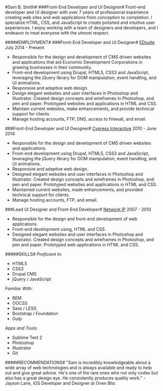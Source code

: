 #Sam B. Smith#
###Front-End Developer and UI Designer#
Front-end developer and UI designer with over 7 years of professional experience creating web sites and web applications from conception to completion. I specialize HTML, CSS, and JavaScript to create polished and intuitive user experiences. I enjoy working with a team of designers and developers, and I endeavor to treat everyone with the utmost respect.

#####EMPLOYMENT#
###Front-End Developer and UI Designer#
[EDsuite](http://edsuite.com/)
July 2014 - Present

* Responsible for the design and development of CMS driven websites and applications that aid Economic Development Corporations in growing businesses in their community.
* Front-end development using Drupal, HTML5, CSS3 and JavaScript, leveraging the jQuery library for DOM manipulation, event handling, and UI animations.
* Responsive and adaptive web design.
* Design elegant websites and user interfaces in Photoshop and Illustrator. Created design concepts and wireframes in Photoshop, and pen and paper. Prototyped websites and applications in HTML and CSS.
* Maintain current websites, make enhancements, and provide technical support for clients.
* Manage hosting accounts, FTP, DNS, access to firewall, and email.

###Front-End Developer and UI Designer#
[Cypress Interactive](http://cypressinteractive.com/)
2010 - June 2014
		
* Responsible for the design and development of CMS driven websites and applications.
* Front-end development using Drupal, HTML5, CSS3 and JavaScript, leveraging the jQuery library for DOM manipulation, event handling, and UI animations.
* Responsive and adaptive web design.
* Designed elegant websites and user interfaces in Photoshop and Illustrator. Created design concepts and wireframes in Photoshop, and pen and paper. Prototyped websites and applications in HTML and CSS.
* Maintained current websites, made enhancements, and provided technical support for clients.
* Manage hosting accounts, FTP, and email.
		
###Lead UI Designer and Front-End Developer#
[Network IP](http://networkip.net/)
2007 - 2010

* Responsible for the design and front-end development of web applications.
* Front-end development using, HTML and CSS.
* Designed elegant websites and user interfaces in Photoshop and Illustrator. Created design concepts and wireframes in Photoshop, and pen and paper. Prototyped web applications in HTML and CSS.


#####SKILLS#
*Proficient In:*
* HTML5
* CSS3
* Drupal CMS
* jQuery / JavaScript
		

*Familiar With:*
* BEM
* OOCSS
* Sass / LESS
* Bootstrap / Foundation
* Gulp
		

*Apps and Tools:*
* Sublime Text 2
* Photoshop
* Illustrator
* Git
	

#####RECOMMENDATIONS#
"Sam is incredibly knowledgeable about a wide array of web technologies and is always available and ready to help out and give great advice. He's one of the rare ones who not only codes but also has a great design eye. He consistently produces quality work." - Jayson Lane, iOS Developer and Designer at Oven Bits